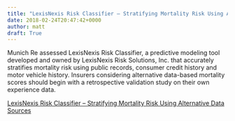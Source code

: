 ```yaml
---
title: "LexisNexis Risk Classifier – Stratifying Mortality Risk Using Alternative Data Sources"
date: 2018-02-24T20:47:42+0000
author: matt
draft: True
---
```

Munich Re assessed LexisNexis Risk Classifier, a predictive modeling tool developed and owned by LexisNexis Risk Solutions, Inc. that accurately stratifies mortality risk using public records, consumer credit history and motor vehicle history. Insurers considering alternative data-based mortality scores should begin with a retrospective validation study on their own experience data.

[ LexisNexis Risk Classifier – Stratifying Mortality Risk Using Alternative Data Sources ]( https://www.munichre.com/site/marclife-mobile/get/documents_E-375236011/marclife/assset.marclife/Documents/Publications/LexisNexis-Risk-Classifier-stratifying-mortality-risk-using-alternative-data-sources.pdf )
